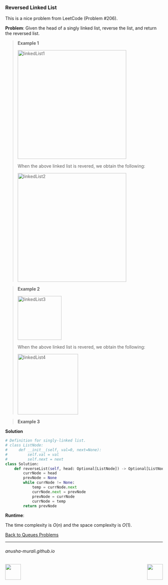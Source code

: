 ### Reversed Linked List

This is a nice problem from LeetCode (Problem #206). 

**Problem**: Given the head of a singly linked list, reverse the list, and return the reversed list.

> **Example 1**
>
> <img width="347" alt="linkedList1" src="https://github.com/user-attachments/assets/8bb94037-3146-43c2-ad09-e728420703a2" />
>
> When the above linked list is revered, we obtain the following:
> 
> <img width="347" alt="linkedList2" src="https://github.com/user-attachments/assets/066c49a4-de3b-420e-b2c7-63ba1a9f747f" />

> **Example 2**
>
> <img width="140" alt="linkedList3" src="https://github.com/user-attachments/assets/b2fb550a-bd52-4fe5-bf79-99047e6a5b83" />
>
> When the above linked list is revered, we obtain the following:
> 
> <img width="193" alt="linkedList4" src="https://github.com/user-attachments/assets/98dfc30a-a06f-41a3-9f61-b65453ebfe37" />

> **Example 3**
>

>
> 

**Solution**

```python
# Definition for singly-linked list.
# class ListNode:
#     def __init__(self, val=0, next=None):
#         self.val = val
#         self.next = next
class Solution:
    def reverseList(self, head: Optional[ListNode]) -> Optional[ListNode]:
        currNode = head
        prevNode = None
        while currNode != None:
            temp = currNode.next
            currNode.next = prevNode
            prevNode = currNode
            currNode = temp
        return prevNode
```


**Runtime**: 

The time complexity is $O(n)$ and the space complexity is $O(1)$.

[Back to Queues Problems](./problems.md)

* * *
###### anusha-murali.github.io

<img src="https://github.com/anusha-murali/anusha-murali.github.io/assets/111596338/639243aa-2857-4595-a65a-7852762bb002" width="50" height="50" align="left">

[<img src="https://github.com/user-attachments/assets/989cfb30-4fb8-40f8-a812-8a054869aa32" width="50" height="50" align="right">](../index.md)
